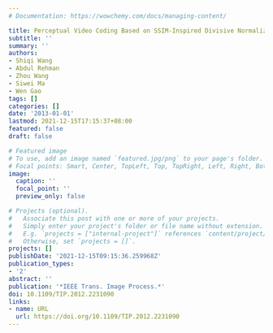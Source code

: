 ```yaml
---
# Documentation: https://wowchemy.com/docs/managing-content/

title: Perceptual Video Coding Based on SSIM-Inspired Divisive Normalization
subtitle: ''
summary: ''
authors:
- Shiqi Wang
- Abdul Rehman
- Zhou Wang
- Siwei Ma
- Wen Gao
tags: []
categories: []
date: '2013-01-01'
lastmod: 2021-12-15T17:15:37+08:00
featured: false
draft: false

# Featured image
# To use, add an image named `featured.jpg/png` to your page's folder.
# Focal points: Smart, Center, TopLeft, Top, TopRight, Left, Right, BottomLeft, Bottom, BottomRight.
image:
  caption: ''
  focal_point: ''
  preview_only: false

# Projects (optional).
#   Associate this post with one or more of your projects.
#   Simply enter your project's folder or file name without extension.
#   E.g. `projects = ["internal-project"]` references `content/project/deep-learning/index.md`.
#   Otherwise, set `projects = []`.
projects: []
publishDate: '2021-12-15T09:15:36.259968Z'
publication_types:
- '2'
abstract: ''
publication: '*IEEE Trans. Image Process.*'
doi: 10.1109/TIP.2012.2231090
links:
- name: URL
  url: https://doi.org/10.1109/TIP.2012.2231090
---
```

